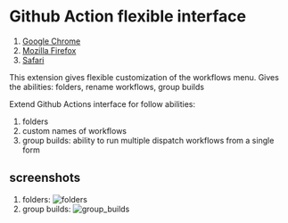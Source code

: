 # Github Action flexible interface

1. [Google Chrome](https://chrome.google.com/webstore/detail/github-actions-flexible-i/lkoilgckadckbecjhcoliiedghigncfh)
1. [Mozilla Firefox](https://addons.mozilla.org/en-US/firefox/addon/github-actions-flexible/)
1. [Safari](https://apps.apple.com/us/app/gh-actions-flexible/id6450179176)

This extension gives flexible customization of the workflows menu. Gives the abilities: folders, rename workflows, group builds

Extend Github Actions interface for follow abilities:
1. folders  
1. custom names of workflows
1. group builds: ability to run multiple dispatch workflows from a single form

## screenshots
1. folders: ![folders](https://github.com/identw/github-actions-flexible-interface/assets/22338503/f7b8a9d8-d608-4e6b-aafd-1e537db9a3d8)  
1. group builds: ![group_builds](https://github.com/identw/github-actions-flexible-interface/assets/22338503/24928db6-b91c-4670-9e6e-dc67179a5f06)